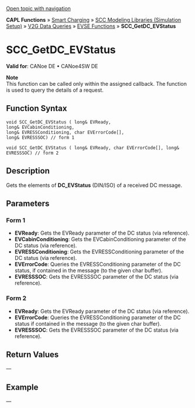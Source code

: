 [Open topic with navigation](../../../../../CANoeDEFamily.htm#Topics/CAPLFunctions/SmartCharging/Functions/CAPLfunctionSCCGetDCEVStatus.md)

**CAPL Functions** » [Smart Charging](../CAPLFunctionsSmartChargingOverview.md) » [SCC Modeling Libraries (Simulation Setup)](../CAPLFunctionsSmartChargingOverview.md#BMNodeayerDLL) » [V2G Data Queries](../CAPLFunctionsSmartChargingOverview.md#V2GDataQueries) » [EVSE Functions](../CAPLFunctionsSmartChargingOverview.md#V2GDataQueriesEVSE) » **SCC_GetDC_EVStatus**

# SCC_GetDC_EVStatus

**Valid for**:  CANoe DE • CANoe4SW DE

**Note**  
This function can be called only within the assigned callback. The function is used to query the details of a request.

## Function Syntax

```plaintext
void SCC_GetDC_EVStatus ( long& EVReady,
long& EVCabinConditioning,
long& EVRESSConditioning, char EVErrorCode[],
long& EVRESSSOC) // form 1
```

```plaintext
void SCC_GetDC_EVStatus ( long& EVReady, char EVErrorCode[], long& EVRESSSOC) // form 2
```

## Description

Gets the elements of **DC_EVStatus** (DIN/ISO) of a received DC message.

## Parameters

### Form 1

- **EVReady**: Gets the EVReady parameter of the DC status (via reference).
- **EVCabinConditioning**: Gets the EVCabinConditioning parameter of the DC status (via reference).
- **EVRESSConditioning**: Gets the EVRESSConditioning parameter of the DC status (via reference).
- **EVErrorCode**: Queries the EVRESSConditioning parameter of the DC status, if contained in the message (to the given char buffer).
- **EVRESSSOC**: Gets the EVRESSSOC parameter of the DC status (via reference).

### Form 2

- **EVReady**: Gets the EVReady parameter of the DC status (via reference).
- **EVErrorCode**: Queries the EVRESSConditioning parameter of the DC status if contained in the message (to the given char buffer).
- **EVRESSSOC**: Gets the EVRESSSOC parameter of the DC status (via reference).

## Return Values

—

## Example

—
